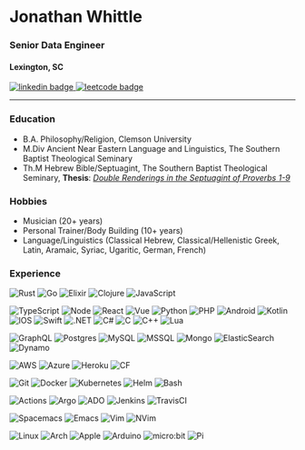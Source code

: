 # Jonathan Whittle
### Senior Data Engineer 
#### Lexington, SC
<a href="https://www.linkedin.com/in/itsthewhittlethings">
  <img src="https://img.shields.io/badge/LinkedIn--_.svg?style=social&logo=linkedin" alt="linkedin badge">
</a>
<a href="https://leetcode.com/awhittlecrazy/">
  <img src="https://img.shields.io/badge/-Leetcode-1a1a1a.svg?logo=leetcode" alt="leetcode badge">
</a>
<hr>

### Education
- B.A. Philosophy/Religion, Clemson University
- M.Div Ancient Near Eastern Language and Linguistics, The Southern Baptist Theological Seminary
- Th.M Hebrew Bible/Septuagint, The Southern Baptist Theological Seminary, __Thesis__: [_Double Renderings in the Septuagint of Proverbs 1-9_](https://repository.sbts.edu/handle/10392/6591)

### Hobbies
- Musician (20+ years)
- Personal Trainer/Body Building (10+ years)
- Language/Linguistics (Classical Hebrew, Classical/Hellenistic Greek, Latin, Aramaic, Syriac, Ugaritic, German, French)

### Experience
![Rust](https://img.shields.io/badge/Rust-Pro-011125.svg?logo=rust&style=for-the-badge)
![Go](https://img.shields.io/badge/Go-Pro-011125.svg?logo=go&style=for-the-badge)
![Elixir](https://img.shields.io/badge/Elixir-Enthusiast-011125.svg?logo=elixir&style=for-the-badge)
![Clojure](https://img.shields.io/badge/Clojure-Enthusiast-011125.svg?logo=clojure&style=for-the-badge)
![JavaScript](https://img.shields.io/badge/JavaScript-Pro-011125.svg?logo=javascript&style=for-the-badge)
<br>

![TypeScript](https://img.shields.io/badge/-TypeScript-172226.svg?logo=typescript)
![Node](https://img.shields.io/badge/-Nodejs-172226.svg?logo=node.js)
![React](https://img.shields.io/badge/-React-172226.svg?logo=react)
![Vue](https://img.shields.io/badge/-Vue-172226.svg?logo=vue.js)
![Python](https://img.shields.io/badge/-Python-172226.svg?logo=python)
![PHP](https://img.shields.io/badge/-PHP-172226.svg?logo=php)
![Android](https://img.shields.io/badge/-Android-172226.svg?logo=android)
![Kotlin](https://img.shields.io/badge/-Kotlin-172226.svg?logo=Kotlin)
![IOS](https://img.shields.io/badge/-iOS-172226.svg?logo=ios)
![Swift](https://img.shields.io/badge/-Swift-172226.svg?logo=swift)
![.NET](https://img.shields.io/badge/-.NET-172226.svg?logo=.net)
![C#](https://img.shields.io/badge/-Csharp-172226.svg?logo=csharp)
![C](https://img.shields.io/badge/-C-172226.svg?logo=c)
![C++](https://img.shields.io/badge/-C++-172226.svg?logo=cplusplus)
![Lua](https://img.shields.io/badge/-Lua-172226.svg?logo=lua)
<br>

![GraphQL](https://img.shields.io/badge/-GraphQL-172226.svg?logo=graphql)
![Postgres](https://img.shields.io/badge/-Postgres-172226.svg?logo=postgresql)
![MySQL](https://img.shields.io/badge/-MySQL-172226.svg?logo=mysql)
![MSSQL](https://img.shields.io/badge/-MSSQL-172226.svg?logo=microsoftsqlserver)
![Mongo](https://img.shields.io/badge/-MongoDB-172226.svg?logo=mongodb)
![ElasticSearch](https://img.shields.io/badge/-ElasticSearch-172226.svg?logo=elasticsearch)
![Dynamo](https://img.shields.io/badge/-DynamoDB-172226.svg?logo=amazondynamodb)
<br>

![AWS](https://img.shields.io/badge/-AWS-232F3E.svg?logo=amazonaws)
![Azure](https://img.shields.io/badge/-Azure-0078D4.svg?logo=microsoftazure)
![Heroku](https://img.shields.io/badge/-Heroku-430098.svg?logo=heroku)
![CF](https://img.shields.io/badge/-CloudFoundry-172226.svg?logo=cloudfoundry)
<br>

![Git](https://img.shields.io/badge/-Git-172226.svg?logo=git)
![Docker](https://img.shields.io/badge/-Docker-172226.svg?logo=docker)
![Kubernetes](https://img.shields.io/badge/-Kubernetes-172226.svg?logo=kubernetes)
![Helm](https://img.shields.io/badge/-Helm-172226.svg?logo=helm)
![Bash](https://img.shields.io/badge/-Bash-172226.svg?logo=gnubash)
<br>

![Actions](https://img.shields.io/badge/-GitHubActions-172226.svg?logo=githubactions)
![Argo](https://img.shields.io/badge/-Argo-172226.svg?logo=argo)
![ADO](https://img.shields.io/badge/-AzureDevOps-172226.svg?logo=azuredevops)
![Jenkins](https://img.shields.io/badge/-Jenkins-172226.svg?logo=jenkins)
![TravisCI](https://img.shields.io/badge/-TravisCI-172226.svg?logo=travisci)
<br>

![Spacemacs](https://img.shields.io/badge/-Spacemacs-172226.svg?logo=spacemacs)
![Emacs](https://img.shields.io/badge/-Emacs-172226.svg?logo=gnuemacs)
![Vim](https://img.shields.io/badge/-Vim-172226.svg?logo=vim)
![NVim](https://img.shields.io/badge/-Neovim-172226.svg?logo=neovim)
<br>

![Linux](https://img.shields.io/badge/-Linux-172226.svg?logo=linux)
![Arch](https://img.shields.io/badge/-Arch-172226.svg?logo=archlinux)
![Apple](https://img.shields.io/badge/-Apple-172226.svg?logo=apple)
![Arduino](https://img.shields.io/badge/-Arduino-172226.svg?logo=arduino)
![micro:bit](https://img.shields.io/badge/-micro:bit-172226.svg?logo=microbit)
![Pi](https://img.shields.io/badge/-Pi-172226.svg?logo=raspberrypi)
<br>
